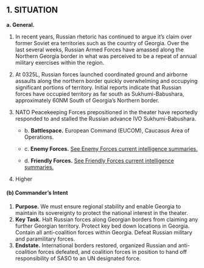## 1. SITUATION

**a. General.**  

1. In recent years, Russian rhetoric has continued to argue it’s claim over former Soviet era territories such as the country of Georgia. Over the last several weeks, Russian Armed Forces have amassed along the Northern Georgia border in what was perceived to be a repeat of annual military exercises within the region.

2. At 0325L, Russian forces launched coordinated ground and airborne assaults along the northern border quickly overwhelming and occupying significant portions of territory. Initial reports indicate that Russian forces have occupied territory as far south as Sukhumi-Babushara, approximately 60NM South of Georgia’s Northern border.

3. NATO Peacekeeping Forces prepositioned in the theater have reportedly responded to and stalled the Russian advance IVO Sukhumi-Babushara.

    - b.  **Battlespace.**  European Command (EUCOM), Caucasus Area of Operations.
    
    - c.  **Enemy Forces.**  [See Enemy Forces current intelligence summaries.](Enemy_Forces.md)
    
    - d.  **Friendly Forces.**  [See Friendly Forces current intelligence summaries.](Friendly_Forces.md)

4. Higher

#### (b) Commander’s Intent

1. **Purpose.**  We must ensure regional stability and enable Georgia to maintain its sovereignty to protect the national interest in the theater.
2. **Key Task.**  Halt Russian forces along Georgian borders from claiming any further Georgian territory.  Protect key bed down locations in Georgia.  Contain all anti-coalition forces within Georgia.  Defeat Russian military and paramilitary forces.
3. **Endstate.**  International borders restored, organized Russian and anti-coalition forces defeated, and coalition forces in position to hand off responsibility of SASO to an UN designated force.


